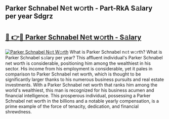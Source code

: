 ## Parker Schnabel N𝚎t w𝚘rth - Part-RkA S𝚊lary per year Sdgrz

# <h2><a href="http://gc28oj.nevu.top/?p=Parker+Schnabel">🔗 👉🔴 Parker Schnabel N𝚎t w𝚘rth - S𝚊lary</a></h2>

[![Parker Schnabel N𝚎t W𝚘rth](https://i.imgur.com/Oavwk0R.jpeg)](http://gc28oj.nevu.top/?p=Parker+Schnabel)
What is Parker Schnabel n𝚎t w𝚘rth? What is Parker Schnabel s𝚊lary per year?
This affluent individual's Parker Schnabel net worth is considerable, positioning him among the wealthiest in his sector. His income from his employment is considerable, yet it pales in comparison to Parker Schnabel net worth, which is thought to be significantly larger thanks to his numerous business pursuits and real estate investments. With a Parker Schnabel net worth that ranks him among the world's wealthiest, this man is recognized for his business acumen and financial intelligence. This prosperous individual, possessing a Parker Schnabel net worth in the billions and a notable yearly compensation, is a prime example of the force of tenacity, dedication, and financial shrewdness.
